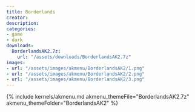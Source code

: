 ```yaml
---
title: Borderlands
creator:
description: 
categories:
- game
- dark
downloads:
  BorderlandsAK2.7z:
    url: "/assets/downloads/BorderlandsAK2.7z"
images:
- url: "/assets/images/akmenu/BorderlandsAK2/1.png"
- url: "/assets/images/akmenu/BorderlandsAK2/2.png"
- url: "/assets/images/akmenu/BorderlandsAK2/3.png"
---
```


{% include kernels/akmenu.md akmenu_themeFile="BorderlandsAK2.7z" akmenu_themeFolder="BorderlandsAK2" %}
